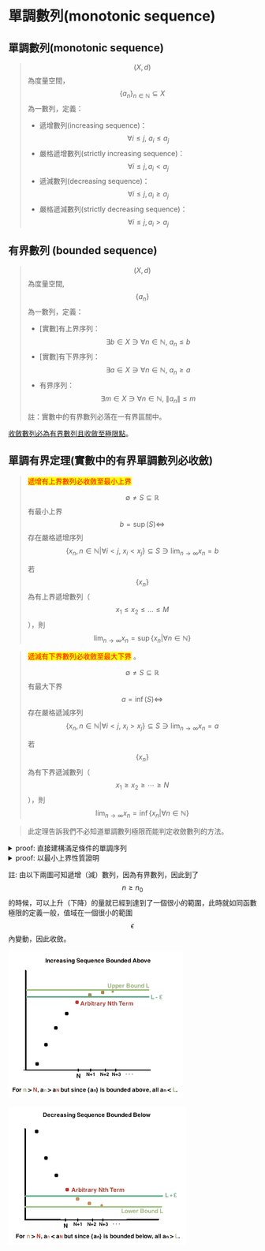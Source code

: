 # 單調數列(monotonic sequence)

## 單調數列(monotonic sequence)

> $$(X,d)$$為度量空間，$$\{a_n\}_{n \in \mathbb{N}} \subseteq X$$為一數列，定義：
>
> * 遞增數列(increasing sequence)：$$\forall i \leq j, ~ a_i \leq a_j$$
> * 嚴格遞增數列(strictly increasing sequence)：$$\forall i \leq j, a_i<a_j$$
> * 遞減數列(decreasing sequence)：$$∀i \leq j, a_i \geq a_j$$
> * 嚴格遞減數列(strictly decreasing sequence)：$$\forall i \leq j, a_i>a_j$$

## 有界數列 (bounded sequence)

> $$(X,d)$$為度量空間, $$\{a_n \}$$為一數列，定義：
>
> * \[實數]有上界序列：$$\exists b \in X \ni \forall n \in \mathbb{N}, ~ a_n \leq b$$
> * \[實數]有下界序列：$$\exists a \in X \ni \forall n \in \mathbb{N},~ a_n \geq a$$
> * 有界序列：$$\exists m \in X\ni \forall n \in \mathbb{N}, ~ \lVert a_n \rVert \leq m$$
>
> 註：實數中的有界數列必落在一有界區間中。

[收斂數列必為有界數列且收斂至極限點](./#shou-lian-shu-lie-de-zhi-yu-you-jie-qie-shou-lian-zhi-ji-xian-dian)。

## 單調有界定理(實數中的有界單調數列必收斂)

> <mark style="color:red;">遞增有上界數列必收斂至最小上界</mark>
>
> $$\emptyset \neq S \subseteq \mathbb{R}$$有最小上界$$b= \sup(S) \Leftrightarrow$$ 存在嚴格遞增序列$$\displaystyle \{x_n, n \in \mathbb{N}| \forall i< j, ~x_i < x_j \} \subseteq S \ni \lim_{n \rightarrow \infty}x_n=b$$
> 
> 若$$\{x_n\}$$為有上界遞增數列（$$x_1 \leq x_2 \leq \ldots \leq M$$），則$$\displaystyle \lim_{n \rightarrow \infty} x_n =\sup \{x_n | \forall n \in \mathbb{N}\}$$

> <mark style="color:red;">遞減有下界數列必收斂至最大下界</mark> 。
>
> $$\emptyset \neq S \subseteq \mathbb{R}$$有最大下界$$a= \inf(S) \Leftrightarrow$$ 存在嚴格遞減序列$$\displaystyle \{x_n, n \in \mathbb{N}| \forall i< j, ~x_i > x_j \} \subseteq S \ni \lim_{n \rightarrow \infty}x_n=a$$
> 
> 若$$\{x_n\}$$為有下界遞減數列（$$x_1 \geq x_2 \geq \cdots \geq N$$），則$$\displaystyle \lim_{n \rightarrow \infty} x_n =\inf\{x_n |\forall n \in \mathbb{N}\}$$

> 此定理告訴我們不必知道單調數列極限而能判定收斂數列的方法。

<details>

<summary>proof: 直接建構滿足條件的單調序列</summary>

因為$$b=\sup S$$, 給定$$\epsilon=1$$，可得$$x_1 \in S \ni b−1<x_1<b$$

取$$\epsilon_2 = \min\{\frac{1}{2}, b-x_1\}$$，可得 $$x_2 \in S \ni b−\epsilon_2<x_2<b$$

整理可得 $$x_1 \leq b−\epsilon_2<x_2$$, $$b−\frac{1}{2} \leq b−\epsilon_2<x_2<b$$

同理可得 $$x_1, x_2,\ldots, x_n \in S \ni x_{n-1} < x_n$$且 $$b-\frac{1}{n} <x_n < b$$。

所以 $$\displaystyle \lim_{n \rightarrow \infty} (b - \frac{1}{n}) < \lim_{n \rightarrow \infty} x_n<b$$

由夾擠定理得 $$\displaystyle \lim_{n \rightarrow \infty} x_n=b$$(QED)

</details>

<details>

<summary>proof: 以最小上界性質證明 </summary>

因為$$\{x_n\}$$有上界，由實數的最小上界性質(非空有上界的集合必有最小上界)得存在上確界 $$M=\sup\{x_n | n \in \mathbb{N}\}$$。

因為$$M$$為$$\{x_n\}$$的最小上界，由定義得$$\forall \epsilon>0~\exists n_0 \in \mathbb{N} \ni M−\epsilon<x_{n_0}$$

取$$n \geq n_0$$ 時，$$M−\epsilon <x_{n_0} \leq x_n<M+\epsilon$$ (QED)

</details>


註: 由以下兩圖可知遞增（減）數列，因為有界數列，因此到了$$n \geq n_0$$的時候，可以上升（下降）的量就已經到達到了一個很小的範圍，此時就如同函數極限的定義一般，值域在一個很小的範圍$$\epsilon$$內變動，因此收斂。

![有上界遞增數列必收斂](../../.gitbook/assets/increase-bounded-sequence-min.png)

![有下界遞減數列必收斂](../../.gitbook/assets/decrease-bounded-sequence-min.png)

